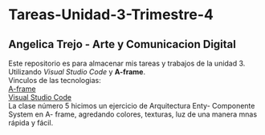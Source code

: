 # Tareas-Unidad-3-Trimestre-4
## Angelica Trejo - Arte y Comunicacion Digital
Este repositorio es para almacenar mis tareas y trabajos de la unidad 3. Utilizando *Visual Studio Code* y **A-frame**.  
Vinculos de las tecnologias:  
[A-frame](https://aframe.io/)  
[Visual Studio Code](https://code.visualstudio.com/)  
La clase número 5 hicimos un ejercicio de Arquitectura Enty- Componente System en A- frame, agredando colores, texturas, luz de una manera mnas rápida y fácil. 